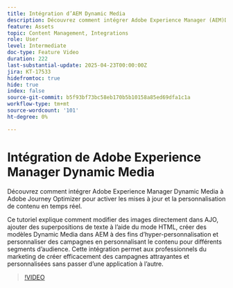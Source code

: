```yaml
---
title: Intégration d’AEM Dynamic Media
description: Découvrez comment intégrer Adobe Experience Manager (AEM)Dynamic Media à Adobe Journey Optimizer (AJO) pour activer les mises à jour et la personnalisation de contenu en temps réel.
feature: Assets
topic: Content Management, Integrations
role: User
level: Intermediate
doc-type: Feature Video
duration: 222
last-substantial-update: 2025-04-23T00:00:00Z
jira: KT-17533
hidefromtoc: true
hide: true
index: false
source-git-commit: b5f93bf73bc58eb170b5b10158a85ed69dfa1c1a
workflow-type: tm+mt
source-wordcount: '101'
ht-degree: 0%

---
```



# Intégration de Adobe Experience Manager Dynamic Media

Découvrez comment intégrer Adobe Experience Manager Dynamic Media à Adobe Journey Optimizer pour activer les mises à jour et la personnalisation de contenu en temps réel.

Ce tutoriel explique comment modifier des images directement dans AJO, ajouter des superpositions de texte à l’aide du mode HTML, créer des modèles Dynamic Media dans AEM à des fins d’hyper-personnalisation et personnaliser des campagnes en personnalisant le contenu pour différents segments d’audience. Cette intégration permet aux professionnels du marketing de créer efficacement des campagnes attrayantes et personnalisées sans passer d’une application à l’autre.

>[!VIDEO](https://video.tv.adobe.com/v/3457695/?learn=on&enablevpops)
